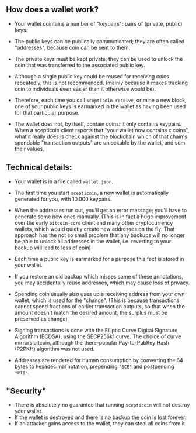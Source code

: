 ## How does a wallet work?

* Your wallet cointains a number of "keypairs": pairs of (private, public) keys.

* The public keys can be publically communicated; they are often called "addresses", because coin can be sent to them.

* The private keys must be kept private; they can be used to unlock the coin that was transferred to the associated
  public key.

* Although a single public key could be reused for receiving coins repeatedly, this is not recommended. (mainly because
  it makes tracking coin to individuals even easier than it otherwise would be).

* Therefore, each time you call `scepticoin-receive`, or mine a new block, one of your public keys is earmarked in the
  wallet as having been used for that particular purpose.

* The wallet does not, by itself, contain coins: it only contains keypairs. When a scepticoin client reports that "your
  wallet now contains _x_ coins", what it really does is check against the blockchain which of that chain's spendable
  "transaction outputs" are unlockable by the wallet, and sum their values.

## Technical details:

* Your wallet is in a file called `wallet.json`.

* The first time you start `scepticoin`, a new wallet is automatically generated for you, with 10.000 keypairs.

* When the addresses run out, you'll get an error message; you'll have to generate some new ones manually. (This is in
  fact a huge improvement over the early `bitcoin-core` client and many other cryptocurrency wallets, which would
  quietly create new addresses on the fly. That approach has the not so small problem that any backups will no longer be
  able to unlock all addresses in the wallet, i.e. reverting to your backup will lead to loss of coin)

* Each time a public key is earmarked for a purpose this fact is stored in your wallet.

* If you restore an old backup which misses some of these annotations, you may accidentally reuse addresses, which may
  cause loss of privacy.

* Spending coin usually also uses up a receiving address from your own wallet, which is used for the "change".
  (This is because transactions cannot spend fractions of earlier transaction outputs, so that when the amount doesn't
  match the desired amount, the surplus must be preserved as change)

* Signing transactions is done with the Elliptic Curve Digital Signature Algorithm (ECDSA), using the SECP256k1 curve.
  The choice of curve mirrors bitcoin, although the there-popular Pay-to-PubKey Hash (P2PKH) algorithm was not used.

* Addresses are rendered for human consumption by converting the 64 bytes to hexadecimal notation, prepending `"SCE"`
  and postpending `"PTI"`.

## "Security"

* There is absolutely no guarantee that running `scepticoin` will not destroy your wallet.
* If the wallet is destroyed and there is no backup the coin is lost forever.
* If an attacker gains access to the wallet, they can steal all coins from it
